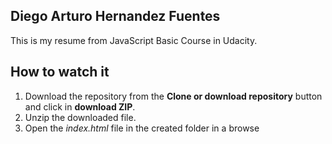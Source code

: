 
## Diego Arturo Hernandez Fuentes

This is my resume from JavaScript Basic Course in Udacity.

## How to watch it

1. Download the repository from the **Clone or download repository** button and click in **download ZIP**.
2. Unzip the downloaded file.
3. Open the *index.html* file in the created folder in a browse

